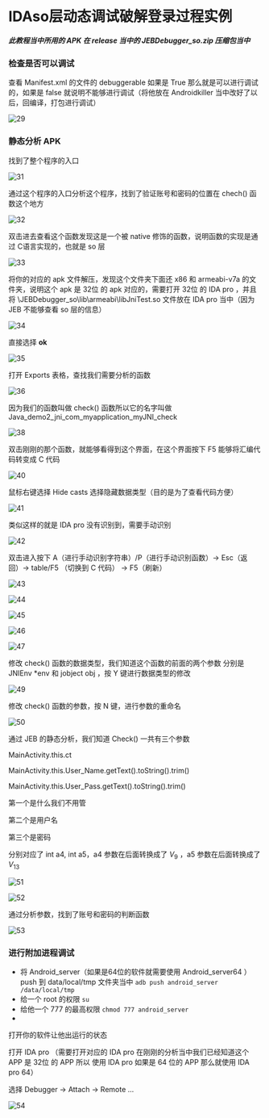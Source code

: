 # IDAso层动态调试破解登录过程实例







***此教程当中所用的 APK 在 release 当中的  JEBDebugger_so.zip 压缩包当中***



### 检查是否可以调试

查看 Manifest.xml 的文件的 debuggerable 如果是 True 那么就是可以进行调试的，如果是 false 就说明不能够进行调试（将他放在 Androidkiller 当中改好了以后，回编译，打包进行调试）

![29](media/29.png)



### 静态分析 APK 

找到了整个程序的入口

![31](media/31.png)



通过这个程序的入口分析这个程序，找到了验证账号和密码的位置在 chech() 函数这个地方

![32](media/32.png)



双击进去查看这个函数发现这是一个被 native 修饰的函数，说明函数的实现是通过 C语言实现的，也就是 so 层

![33](media/33.png)



将你的对应的 apk 文件解压，发现这个文件夹下面还 x86 和 armeabi-v7a 的文件夹，说明这个 apk 是 32位 的 apk 对应的，需要打开 32位 的 IDA pro ，并且将 \JEBDebugger_so\lib\armeabi\libJniTest.so 文件放在 IDA pro 当中（因为 JEB 不能够查看 so 层的信息）

![34](media/34.png)



直接选择 **ok** 

![35](media/35.png)



打开 Exports 表格，查找我们需要分析的函数

![36](media/36.png)



因为我们的函数叫做 check() 函数所以它的名字叫做 Java_demo2_jni_com_myapplication_myJNI_check

![38](media/38.png)



双击刚刚的那个函数，就能够看得到这个界面，在这个界面按下 F5 能够将汇编代码转变成 C 代码

![40](media/40.png)



鼠标右键选择 Hide casts 选择隐藏数据类型（目的是为了查看代码方便）

![41](media/41.png)



类似这样的就是 IDA pro 没有识别到，需要手动识别

![42](media/42.png)



双击进入按下 A（进行手动识别字符串）/P（进行手动识别函数）->  Esc（返回）-> table/F5 （切换到 C 代码） -> F5（刷新）

![43](media/43.png)

![44](media/44.png)

![45](media/45.png)

![46](media/46.png)

![47](media/47.png)



修改 check() 函数的数据类型，我们知道这个函数的前面的两个参数 分别是 JNIEnv *env 和 jobject obj ，按 Y 键进行数据类型的修改

![49](media/49.png)



修改 check() 函数的参数，按 N 键，进行参数的重命名

![50](media/50.png)



通过 JEB 的静态分析，我们知道 Check() 一共有三个参数

MainActivity.this.ct

MainActivity.this.User_Name.getText().toString().trim()

MainActivity.this.User_Pass.getText().toString().trim()

第一个是什么我们不用管

第二个是用户名

第三个是密码

分别对应了 int a4, int a5，a4 参数在后面转换成了 $V_9$ ，a5 参数在后面转换成了 $V_{13}$

![51](media/51.png)

![52](media/51.png)



通过分析参数，找到了账号和密码的判断函数

![53](media/53.png)



### 进行附加进程调试

* 将 Android_server（如果是64位的软件就需要使用 Android_server64 ） push 到 data/local/tmp 文件夹当中 `adb push android_server /data/local/tmp`
* 给一个 root 的权限 `su` 
* 给他一个 777 的最高权限 `chmod 777 android_server` 
* 







打开你的软件让他出运行的状态

打开 IDA pro （需要打开对应的 IDA pro 在刚刚的分析当中我们已经知道这个 APP 是 32位 的 APP 所以 使用 IDA pro 如果是 64 位的 APP 那么就使用 IDA pro 64）

选择 Debugger -> Attach -> Remote ...

![54](media/54.png)

